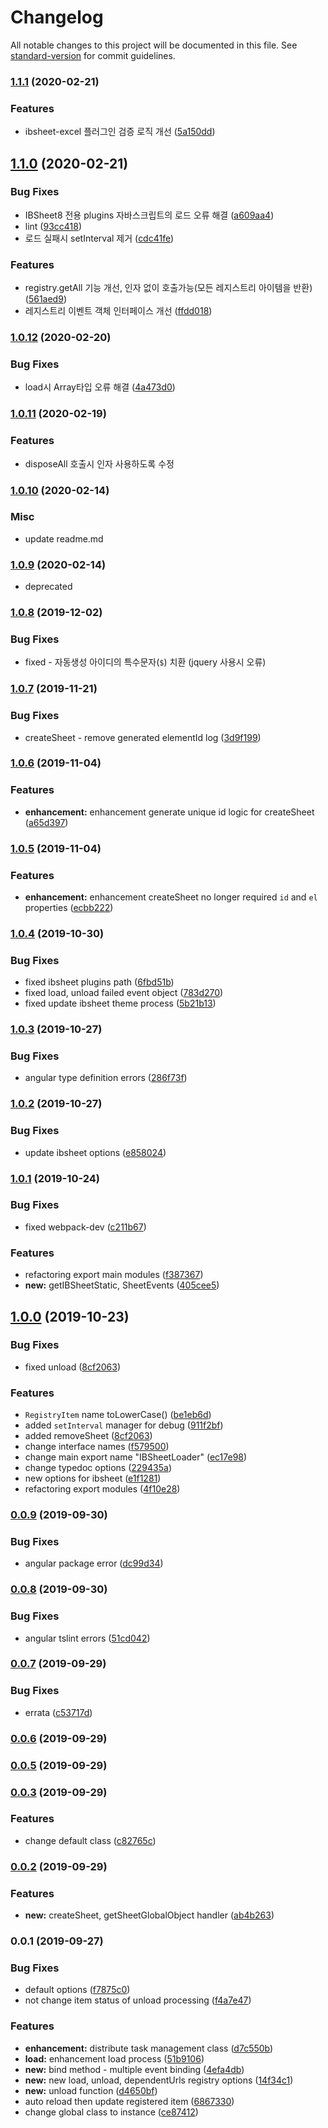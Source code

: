 # Changelog

All notable changes to this project will be documented in this file. See [standard-version](https://github.com/conventional-changelog/standard-version) for commit guidelines.

### [1.1.1](https://github.com/ibsheet/loader/compare/v1.1.0...v1.1.1) (2020-02-21)


### Features

* ibsheet-excel 플러그인 검증 로직 개선 ([5a150dd](https://github.com/ibsheet/loader/commit/5a150dd))

## [1.1.0](https://github.com/ibsheet/loader/compare/v1.0.12...v1.1.0) (2020-02-21)


### Bug Fixes

* IBSheet8 전용 plugins 자바스크립트의 로드 오류 해결 ([a609aa4](https://github.com/ibsheet/loader/commit/a609aa4))
* lint ([93cc418](https://github.com/ibsheet/loader/commit/93cc418))
* 로드 실패시 setInterval 제거 ([cdc41fe](https://github.com/ibsheet/loader/commit/cdc41fe))


### Features

* registry.getAll 기능 개선, 인자 없이 호출가능(모든 레지스트리 아이템을 반환) ([561aed9](https://github.com/ibsheet/loader/commit/561aed9))
* 레지스트리 이벤트 객체 인터페이스 개선 ([ffdd018](https://github.com/ibsheet/loader/commit/ffdd018))

### [1.0.12](https://github.com/ibsheet/loader/compare/v1.0.11...v1.0.12) (2020-02-20)


### Bug Fixes

* load시 Array<string>타입 오류 해결 ([4a473d0](https://github.com/ibsheet/loader/commit/4a473d0))

### [1.0.11](https://github.com/ibsheet/loader/compare/v1.0.10...v1.0.11) (2020-02-19)

### Features

* disposeAll 호출시 인자 사용하도록 수정

### [1.0.10](https://github.com/ibsheet/loader/compare/v1.0.9...v1.0.10) (2020-02-14)

### Misc

* update readme.md

### [1.0.9](https://github.com/ibsheet/loader/compare/v1.0.8...v1.0.9) (2020-02-14)

* deprecated

### [1.0.8](https://github.com/ibsheet/loader/compare/v1.0.7...v1.0.8) (2019-12-02)

### Bug Fixes

* fixed - 자동생성 아이디의 특수문자(`$`) 치환 (jquery 사용시 오류)

### [1.0.7](https://github.com/ibsheet/loader/compare/v1.0.6...v1.0.7) (2019-11-21)

### Bug Fixes

* createSheet - remove generated elementId log ([3d9f199](https://github.com/ibsheet/loader/commit/3d9f199))

### [1.0.6](https://github.com/ibsheet/loader/compare/v1.0.5...v1.0.6) (2019-11-04)


### Features

* **enhancement:** enhancement generate unique id logic for createSheet ([a65d397](https://github.com/ibsheet/loader/commit/a65d397))

### [1.0.5](https://github.com/ibsheet/loader/compare/v1.0.4...v1.0.5) (2019-11-04)


### Features

* **enhancement:** enhancement createSheet no longer required `id` and `el` properties ([ecbb222](https://github.com/ibsheet/loader/commit/ecbb222))

### [1.0.4](https://github.com/ibsheet/loader/compare/v1.0.3...v1.0.4) (2019-10-30)


### Bug Fixes

* fixed ibsheet plugins path ([6fbd51b](https://github.com/ibsheet/loader/commit/6fbd51b))
* fixed load, unload failed event object ([783d270](https://github.com/ibsheet/loader/commit/783d270))
* fixed update ibsheet theme process ([5b21b13](https://github.com/ibsheet/loader/commit/5b21b13))

### [1.0.3](https://github.com/ibsheet/loader/compare/v1.0.2...v1.0.3) (2019-10-27)


### Bug Fixes

* angular type definition errors ([286f73f](https://github.com/ibsheet/loader/commit/286f73f))

### [1.0.2](https://github.com/ibsheet/loader/compare/v1.0.1...v1.0.2) (2019-10-27)


### Bug Fixes

* update ibsheet options ([e858024](https://github.com/ibsheet/loader/commit/e858024))

### [1.0.1](https://github.com/ibsheet/loader/compare/v1.0.0...v1.0.1) (2019-10-24)


### Bug Fixes

* fixed webpack-dev ([c211b67](https://github.com/ibsheet/loader/commit/c211b67))


### Features

* refactoring export main modules ([f387367](https://github.com/ibsheet/loader/commit/f387367))
* **new:** getIBSheetStatic, SheetEvents ([405cee5](https://github.com/ibsheet/loader/commit/405cee5))

## [1.0.0](https://github.com/ibsheet/loader/compare/v0.0.9...v1.0.0) (2019-10-23)


### Bug Fixes

* fixed unload ([8cf2063](https://github.com/ibsheet/loader/commit/8cf2063))


### Features

* `RegistryItem` name toLowerCase() ([be1eb6d](https://github.com/ibsheet/loader/commit/be1eb6d))
* added `setInterval` manager for debug ([911f2bf](https://github.com/ibsheet/loader/commit/911f2bf))
* added removeSheet ([8cf2063](https://github.com/ibsheet/loader/commit/8cf2063))
* change interface names ([f579500](https://github.com/ibsheet/loader/commit/f579500))
* change main export name "IBSheetLoader" ([ec17e98](https://github.com/ibsheet/loader/commit/ec17e98))
* change typedoc options ([229435a](https://github.com/ibsheet/loader/commit/229435a))
* new options for ibsheet ([e1f1281](https://github.com/ibsheet/loader/commit/e1f1281))
* refactoring export modules ([4f10e28](https://github.com/ibsheet/loader/commit/4f10e28))

### [0.0.9](https://github.com/ibsheet/loader/compare/v0.0.8...v0.0.9) (2019-09-30)


### Bug Fixes

* angular package error ([dc99d34](https://github.com/ibsheet/loader/commit/dc99d34))

### [0.0.8](https://github.com/ibsheet/loader/compare/v0.0.7...v0.0.8) (2019-09-30)


### Bug Fixes

* angular tslint errors ([51cd042](https://github.com/ibsheet/loader/commit/51cd042))

### [0.0.7](https://github.com/ibsheet/loader/compare/v0.0.6...v0.0.7) (2019-09-29)


### Bug Fixes

* errata ([c53717d](https://github.com/ibsheet/loader/commit/c53717d))

### [0.0.6](https://github.com/ibsheet/loader/compare/v0.0.5...v0.0.6) (2019-09-29)

### [0.0.5](https://github.com/ibsheet/loader/compare/v0.0.3...v0.0.5) (2019-09-29)

### [0.0.3](https://github.com/ibsheet/loader/compare/v0.0.2...v0.0.3) (2019-09-29)


### Features

* change default class ([c82765c](https://github.com/ibsheet/loader/commit/c82765c))

### [0.0.2](https://github.com/ibsheet/loader/compare/v0.0.1...v0.0.2) (2019-09-29)


### Features

* **new:** createSheet, getSheetGlobalObject handler ([ab4b263](https://github.com/ibsheet/loader/commit/ab4b263))

### 0.0.1 (2019-09-27)


### Bug Fixes

* default options ([f7875c0](https://github.com/ibsheet/loader/commit/f7875c0))
* not change item status of unload processing ([f4a7e47](https://github.com/ibsheet/loader/commit/f4a7e47))


### Features

* **enhancement:** distribute task management class ([d7c550b](https://github.com/ibsheet/loader/commit/d7c550b))
* **load:** enhancement load process ([51b9106](https://github.com/ibsheet/loader/commit/51b9106))
* **new:** bind method - multiple event binding ([4efa4db](https://github.com/ibsheet/loader/commit/4efa4db))
* **new:** new load, unload, dependentUrls registry options ([14f34c1](https://github.com/ibsheet/loader/commit/14f34c1))
* **new:** unload function ([d4650bf](https://github.com/ibsheet/loader/commit/d4650bf))
* auto reload then update registered item ([6867330](https://github.com/ibsheet/loader/commit/6867330))
* change global class to instance ([ce87412](https://github.com/ibsheet/loader/commit/ce87412))
